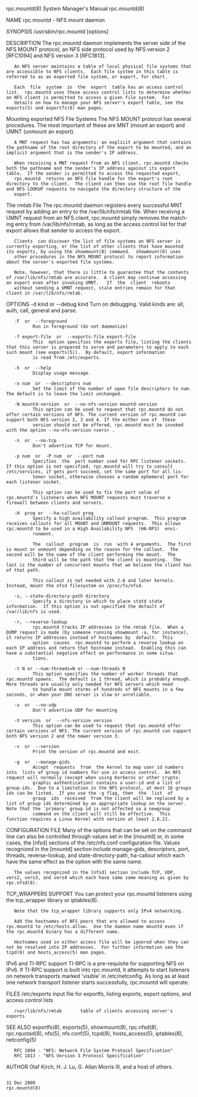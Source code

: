 rpc.mountd(8)                                                                              System Manager's Manual                                                                              rpc.mountd(8)



NAME
       rpc.mountd - NFS mount daemon

SYNOPSIS
       /usr/sbin/rpc.mountd [options]

DESCRIPTION
       The rpc.mountd daemon implements the server side of the NFS MOUNT protocol, an NFS side protocol used by NFS version 2 [RFC1094] and NFS version 3 [RFC1813].

       An NFS server maintains a table of local physical file systems that are accessible to NFS clients.  Each file system in this table is referred to as an exported file system, or export, for short.

       Each  file  system  in  the  export  table has an access control list.  rpc.mountd uses these access control lists to determine whether an NFS client is permitted to access a given file system.  For
       details on how to manage your NFS server's export table, see the exports(5) and exportfs(8) man pages.

   Mounting exported NFS File Systems
       The NFS MOUNT protocol has several procedures.  The most important of these are MNT (mount an export) and UMNT (unmount an export).

       A MNT request has two arguments: an explicit argument that contains the pathname of the root directory of the export to be mounted, and an implicit argument that is the sender's IP address.

       When receiving a MNT request from an NFS client, rpc.mountd checks both the pathname and the sender's IP address against its export table.  If the sender is permitted to access the requested export,
       rpc.mountd  returns an NFS file handle for the export's root directory to the client.  The client can then use the root file handle and NFS LOOKUP requests to navigate the directory structure of the
       export.

   The rmtab File
       The rpc.mountd daemon registers every successful MNT request by adding an entry to the /var/lib/nfs/rmtab file.  When receivng a UMNT request from an NFS client, rpc.mountd simply removes the match‐
       ing entry from /var/lib/nfs/rmtab, as long as the access control list for that export allows that sender to access the export.

       Clients  can discover the list of file systems an NFS server is currently exporting, or the list of other clients that have mounted its exports, by using the showmount(8) command.  showmount(8) uses
       other procedures in the NFS MOUNT protocol to report information about the server's exported file systems.

       Note, however, that there is little to guarantee that the contents of /var/lib/nfs/rmtab are accurate.  A client may continue accessing an export even after invoking UMNT.   If  the  client  reboots
       without sending a UMNT request, stale entries remain for that client in /var/lib/nfs/rmtab.

OPTIONS
       -d kind  or  --debug kind
              Turn on debugging. Valid kinds are: all, auth, call, general and parse.

       -F  or  --foreground
              Run in foreground (do not daemonize)

       -f export-file  or  --exports-file export-file
              This  option specifies the exports file, listing the clients that this server is prepared to serve and parameters to apply to each such mount (see exports(5)).  By default, export information
              is read from /etc/exports.

       -h  or  --help
              Display usage message.

       -o num  or  --descriptors num
              Set the limit of the number of open file descriptors to num. The default is to leave the limit unchanged.

       -N mountd-version  or  --no-nfs-version mountd-version
              This option can be used to request that rpc.mountd do not offer certain versions of NFS. The current version of rpc.mountd can support both NFS version 2, 3 and 4. If the either one of  these
              version should not be offered, rpc.mountd must be invoked with the option --no-nfs-version <vers> .

       -n  or  --no-tcp
              Don't advertise TCP for mount.

       -p num  or  -P num  or  --port num
              Specifies  the  port number used for RPC listener sockets.  If this option is not specified, rpc.mountd will try to consult /etc/services, if gets port succeed, set the same port for all lis‐
              tener socket, otherwise chooses a random ephemeral port for each listener socket.

              This option can be used to fix the port value of rpc.mountd's listeners when NFS MOUNT requests must traverse a firewall between clients and servers.

       -H  prog or  --ha-callout prog
              Specify a high availability callout program.  This program receives callouts for all MOUNT and UNMOUNT requests.  This allows rpc.mountd to be used in a High Availability NFS  (HA-NFS)  envi‐
              ronment.

              The  callout  program  is  run  with 4 arguments.  The first is mount or unmount depending on the reason for the callout.  The second will be the name of the client performing the mount.  The
              third will be the path that the client is mounting.  The last is the number of concurrent mounts that we believe the client has of that path.

              This callout is not needed with 2.6 and later kernels.  Instead, mount the nfsd filesystem on /proc/fs/nfsd.

       -s, --state-directory-path directory
              Specify a directory in which to place statd state information.  If this option is not specified the default of /var/lib/nfs is used.

       -r, --reverse-lookup
              rpc.mountd tracks IP addresses in the rmtab file.  When a DUMP request is made (by someone running showmount -a, for instance), it returns IP addresses instead of hostnames by  default.  This
              option  causes  rpc.mountd to perform a reverse lookup on each IP address and return that hostname instead.  Enabling this can have a substantial negative effect on performance in some situa‐
              tions.

       -t N or --num-threads=N or --num-threads N
              This option specifies the number of worker threads that rpc.mountd spawns.  The default is 1 thread, which is probably enough.  More threads are usually only needed for NFS servers which need
              to handle mount storms of hundreds of NFS mounts in a few seconds, or when your DNS server is slow or unreliable.

       -u  or  --no-udp
              Don't advertise UDP for mounting

       -V version  or  --nfs-version version
              This option can be used to request that rpc.mountd offer certain versions of NFS. The current version of rpc.mountd can support both NFS version 2 and the newer version 3.

       -v  or  --version
              Print the version of rpc.mountd and exit.

       -g  or  --manage-gids
              Accept  requests  from  the kernel to map user id numbers into  lists of group id numbers for use in access control.  An NFS request will normally (except when using Kerberos or other crypto‐
              graphic authentication) contains a user-id and a list of group-ids.  Due to a limitation in the NFS protocol, at most 16 groups ids can be listed.  If you use the -g flag, then  the  list  of
              group  ids  received  from the client will be replaced by a list of group ids determined by an appropriate lookup on the server. Note that the 'primary' group id is not affected so a newgroup
              command on the client will still be effective.  This function requires a Linux Kernel with version at least 2.6.21.


CONFIGURATION FILE
       Many of the options that can be set on the command line can also be controlled through values set in the [mountd] or, in some cases, the [nfsd] sections  of  the  /etc/nfs.conf  configuration  file.
       Values recognized in the [mountd] section include manage-gids, descriptors, port, threads, reverse-lookup, and state-directory-path, ha-callout which each have the same effect as the option with the
       same name.

       The values recognized in the [nfsd] section include TCP, UDP, vers2, vers3, and vers4 which each have same same meaning as given by rpc.nfsd(8).


TCP_WRAPPERS SUPPORT
       You can protect your rpc.mountd listeners using the tcp_wrapper library or iptables(8).

       Note that the tcp_wrapper library supports only IPv4 networking.

       Add the hostnames of NFS peers that are allowed to access rpc.mountd to /etc/hosts.allow.  Use the daemon name mountd even if the rpc.mountd binary has a different name.

       Hostnames used in either access file will be ignored when they can not be resolved into IP addresses.  For further information see the tcpd(8) and hosts_access(5) man pages.

   IPv6 and TI-RPC support
       TI-RPC is a pre-requisite for supporting NFS on IPv6.  If TI-RPC support is built into rpc.mountd, it attempts to start listeners on network transports marked 'visible' in /etc/netconfig.   As  long
       as at least one network transport listener starts successfully, rpc.mountd will operate.

FILES
       /etc/exports             input file for exportfs, listing exports, export options, and access control lists

       /var/lib/nfs/rmtab       table of clients accessing server's exports

SEE ALSO
       exportfs(8), exports(5), showmount(8), rpc.nfsd(8), rpc.rquotad(8), nfs(5), nfs.conf(5), tcpd(8), hosts_access(5), iptables(8), netconfig(5)

       RFC 1094 - "NFS: Network File System Protocol Specification"
       RFC 1813 - "NFS Version 3 Protocol Specification"

AUTHOR
       Olaf Kirch, H. J. Lu, G. Allan Morris III, and a host of others.



                                                                                                 31 Dec 2009                                                                                    rpc.mountd(8)

